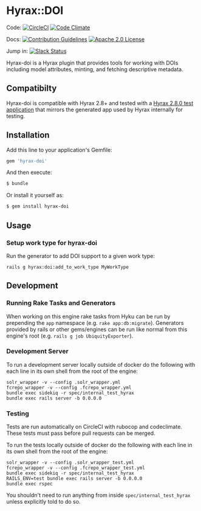 # Hyrax::DOI
Code: [![CircleCI](https://circleci.com/gh/ubiquitypress/hyrax-doi.svg?style=svg)](https://circleci.com/gh/ubiquitypress/hyrax-doi)
[![Code Climate](https://codeclimate.com/github/ubiquitypress/hyrax-doi/badges/gpa.svg)](https://codeclimate.com/github/ubiquitypress/hyrax-doi)


Docs: [![Contribution Guidelines](http://img.shields.io/badge/CONTRIBUTING-Guidelines-blue.svg)](./CONTRIBUTING.md)
[![Apache 2.0 License](http://img.shields.io/badge/APACHE2-license-blue.svg)](./LICENSE)

Jump in: [![Slack Status](http://slack.samvera.org/badge.svg)](http://slack.samvera.org/)

Hyrax-doi is a Hyrax plugin that provides tools for working with DOIs including model attributes, minting, and fetching descriptive metadata.

## Compatibilty
Hyrax-doi is compatible with Hyrax 2.8+ and tested with a [Hyrax 2.8.0 test application](https://github.com/ubiquitypress/hyrax_test_app) that mirrors the generated app used by Hyrax internally for testing.

## Installation
Add this line to your application's Gemfile:

```ruby
gem 'hyrax-doi'
```

And then execute:
```bash
$ bundle
```

Or install it yourself as:
```bash
$ gem install hyrax-doi
```

## Usage

### Setup work type for hyrax-doi
Run the generator to add DOI support to a given work type:
```
rails g hyrax:doi:add_to_work_type MyWorkType
```

## Development

### Running Rake Tasks and Generators
When working on this engine rake tasks from Hyku can be run by prepending the `app` namespace (e.g. `rake app:db:migrate`). Generators provided by rails or other gems/engines can be run like normal from this engine's root (e.g. `rails g job UbiquityExporter`).

### Development Server

To run a development server locally outside of docker do the following with each line in its own shell from the root of the engine:
```
solr_wrapper -v --config .solr_wrapper.yml
fcrepo_wrapper -v --config .fcrepo_wrapper.yml
bundle exec sidekiq -r spec/internal_test_hyrax
bundle exec rails server -b 0.0.0.0
```

### Testing

Tests are run automatically on CircleCI with rubocop and codeclimate.  These tests must pass before pull requests can be merged.

To run the tests locally outside of docker do the following with each line in its own shell from the root of the engine:
```
solr_wrapper -v --config .solr_wrapper_test.yml
fcrepo_wrapper -v --config .fcrepo_wrapper_test.yml
bundle exec sidekiq -r spec/internal_test_hyrax
RAILS_ENV=test bundle exec rails server -b 0.0.0.0
bundle exec rspec
```
You shouldn't need to run anything from inside `spec/internal_test_hyrax` unless explicitly told to do so.
